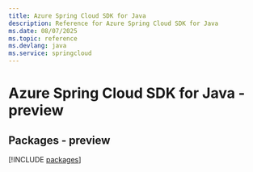 ```yaml
---
title: Azure Spring Cloud SDK for Java
description: Reference for Azure Spring Cloud SDK for Java
ms.date: 08/07/2025
ms.topic: reference
ms.devlang: java
ms.service: springcloud
---
```

# Azure Spring Cloud SDK for Java - preview
## Packages - preview
[!INCLUDE [packages](spring-cloud-index.md)]